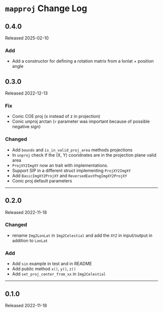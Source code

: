 # `mapproj` Change Log


## 0.4.0

Released 2025-02-10

### Add

* Add a constructor for defining a rotation matrix from a lonlat + position angle


## 0.3.0

Released 2022-12-13

### Fix

* Conic COE proj (x instead of z in projection) 
* Conic unproj arctan (`r` parameter was important because of possible negative sign)

### Changed

* Add `bounds` and  `is_in_valid_proj_area` methods projections
* In `unproj` check if the (X, Y) cooridnates are in the projection plane valid area
* `ProjXY2ImgXY` now an trait with implementations.
* Support SIP in a different struct implementing `ProjXY2ImgXY`
* Add `BasicImgXY2ProjXY` and `ReversedEastPngImgXY2ProjXY`
* Conic proj default parameters

--------------------------------------------------------------------------------


## 0.2.0

Released 2022-11-18

### Changed

* rename `Img2LonLat` in `Img2Celestial` and add the `XYZ` in input/output
  in addition to `LonLat`

### Add

* Add `sin` example in test and in README
* Add public method `x()`, `y()`, `z()`
* Add `set_proj_center_from_xx` in `Img2Celestial`

--------------------------------------------------------------------------------


## 0.1.0

Released 2022-11-18


